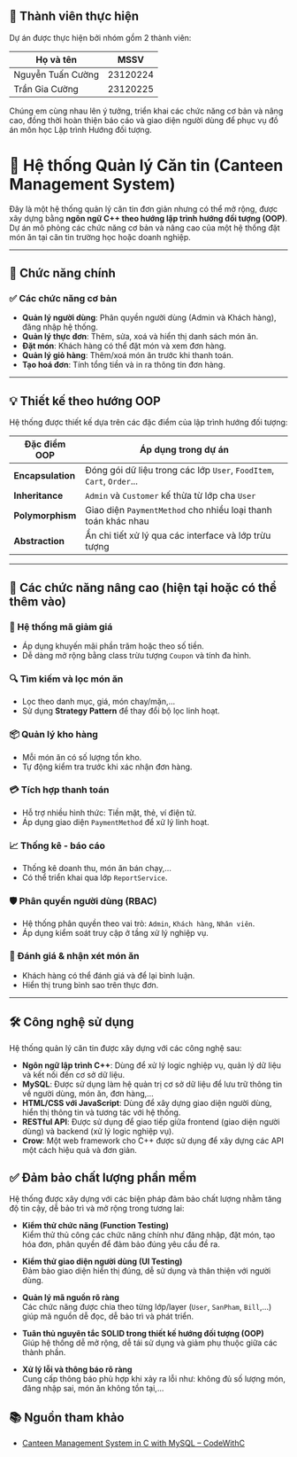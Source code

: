 ## 👥 Thành viên thực hiện

Dự án được thực hiện bởi nhóm gồm 2 thành viên:

| Họ và tên         | MSSV                   |
|-------------------|------------------------------|
| Nguyễn Tuấn Cường      | 23120224 |
| Trần Gia Cường     | 23120225 |

Chúng em cùng nhau lên ý tưởng, triển khai các chức năng cơ bản và nâng cao, đồng thời hoàn thiện báo cáo và giao diện người dùng để phục vụ đồ án môn học Lập trình Hướng đối tượng.


# 🍱 Hệ thống Quản lý Căn tin (Canteen Management System)

Đây là một hệ thống quản lý căn tin đơn giản nhưng có thể mở rộng, được xây dựng bằng **ngôn ngữ C++ theo hướng lập trình hướng đối tượng (OOP)**. Dự án mô phỏng các chức năng cơ bản và nâng cao của một hệ thống đặt món ăn tại căn tin trường học hoặc doanh nghiệp.

---

## 🚀 Chức năng chính

### ✅ Các chức năng cơ bản
- **Quản lý người dùng**: Phân quyền người dùng (Admin và Khách hàng), đăng nhập hệ thống.
- **Quản lý thực đơn**: Thêm, sửa, xoá và hiển thị danh sách món ăn.
- **Đặt món**: Khách hàng có thể đặt món và xem đơn hàng.
- **Quản lý giỏ hàng**: Thêm/xoá món ăn trước khi thanh toán.
- **Tạo hoá đơn**: Tính tổng tiền và in ra thông tin đơn hàng.

---

## 💡 Thiết kế theo hướng OOP

Hệ thống được thiết kế dựa trên các đặc điểm của lập trình hướng đối tượng:

| Đặc điểm OOP       | Áp dụng trong dự án                                        |
|--------------------|-------------------------------------------------------------|
| **Encapsulation**  | Đóng gói dữ liệu trong các lớp `User`, `FoodItem`, `Cart`, `Order`... |
| **Inheritance**    | `Admin` và `Customer` kế thừa từ lớp cha `User`             |
| **Polymorphism**   | Giao diện `PaymentMethod` cho nhiều loại thanh toán khác nhau |
| **Abstraction**    | Ẩn chi tiết xử lý qua các interface và lớp trừu tượng       |

---

## 🔧 Các chức năng nâng cao (hiện tại hoặc có thể thêm vào)

### 🧾 Hệ thống mã giảm giá
- Áp dụng khuyến mãi phần trăm hoặc theo số tiền.
- Dễ dàng mở rộng bằng class trừu tượng `Coupon` và tính đa hình.

### 🔍 Tìm kiếm và lọc món ăn
- Lọc theo danh mục, giá, món chay/mặn,...
- Sử dụng **Strategy Pattern** để thay đổi bộ lọc linh hoạt.

### 📦 Quản lý kho hàng
- Mỗi món ăn có số lượng tồn kho.
- Tự động kiểm tra trước khi xác nhận đơn hàng.

### 💳 Tích hợp thanh toán
- Hỗ trợ nhiều hình thức: Tiền mặt, thẻ, ví điện tử.
- Áp dụng giao diện `PaymentMethod` để xử lý linh hoạt.

### 📈 Thống kê - báo cáo
- Thống kê doanh thu, món ăn bán chạy,...
- Có thể triển khai qua lớp `ReportService`.

### 🛡️ Phân quyền người dùng (RBAC)
- Hệ thống phân quyền theo vai trò: `Admin`, `Khách hàng`, `Nhân viên`.
- Áp dụng kiểm soát truy cập ở tầng xử lý nghiệp vụ.

### 💬 Đánh giá & nhận xét món ăn
- Khách hàng có thể đánh giá và để lại bình luận.
- Hiển thị trung bình sao trên thực đơn.

---

## 🛠️ Công nghệ sử dụng

Hệ thống quản lý căn tin được xây dựng với các công nghệ sau:

- **Ngôn ngữ lập trình C++**: Dùng để xử lý logic nghiệp vụ, quản lý dữ liệu và kết nối đến cơ sở dữ liệu.
- **MySQL**: Được sử dụng làm hệ quản trị cơ sở dữ liệu để lưu trữ thông tin về người dùng, món ăn, đơn hàng,...
- **HTML/CSS với JavaScript**: Dùng để xây dựng giao diện người dùng, hiển thị thông tin và tương tác với hệ thống.
- **RESTful API**: Được sử dụng để giao tiếp giữa frontend (giao diện người dùng) và backend (xử lý logic nghiệp vụ).
- **Crow**: Một web framework cho C++ được sử dụng để xây dựng các API một cách hiệu quả và đơn giản.

## ✅ Đảm bảo chất lượng phần mềm

Hệ thống được xây dựng với các biện pháp đảm bảo chất lượng nhằm tăng độ tin cậy, dễ bảo trì và mở rộng trong tương lai:

- **Kiểm thử chức năng (Function Testing)**  
  Kiểm thử thủ công các chức năng chính như đăng nhập, đặt món, tạo hóa đơn, phân quyền để đảm bảo đúng yêu cầu đề ra.

- **Kiểm thử giao diện người dùng (UI Testing)**  
  Đảm bảo giao diện hiển thị đúng, dễ sử dụng và thân thiện với người dùng.

- **Quản lý mã nguồn rõ ràng**  
  Các chức năng được chia theo từng lớp/layer (`User`, `SanPham`, `Bill`,...) giúp mã nguồn dễ đọc, dễ bảo trì và phát triển.

- **Tuân thủ nguyên tắc SOLID trong thiết kế hướng đối tượng (OOP)**  
  Giúp hệ thống dễ mở rộng, dễ tái sử dụng và giảm phụ thuộc giữa các thành phần.

- **Xử lý lỗi và thông báo rõ ràng**  
  Cung cấp thông báo phù hợp khi xảy ra lỗi như: không đủ số lượng món, đăng nhập sai, món ăn không tồn tại,...


## 📚 Nguồn tham khảo

- [Canteen Management System in C with MySQL – CodeWithC](https://www.codewithc.com/c-program-canteen-management-system-c-mysql/)

